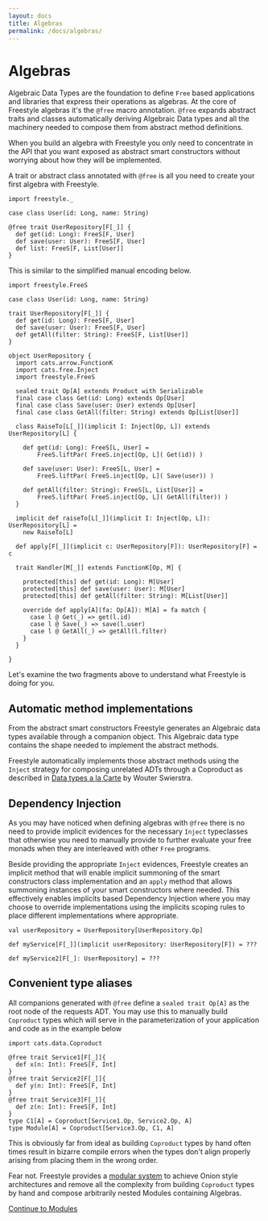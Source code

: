 ```yaml
---
layout: docs
title: Algebras
permalink: /docs/algebras/
---
```


# Algebras

Algebraic Data Types are the foundation to define `Free` based applications and libraries that express their operations as algebras.
At the core of Freestyle algebras it's the `@free` macro annotation.
`@free` expands abstract traits and classes automatically deriving Algebraic Data types and all the machinery needed to compose them from
abstract method definitions.

When you build an algebra with Freestyle you only need to concentrate in the API that you want exposed as abstract smart constructors without worrying about how they will be implemented.

A trait or abstract class annotated with `@free` is all you need to create your first algebra with Freestyle.

```tut:book
import freestyle._

case class User(id: Long, name: String)

@free trait UserRepository[F[_]] {
  def get(id: Long): FreeS[F, User]
  def save(user: User): FreeS[F, User]
  def list: FreeS[F, List[User]]
}
```

This is similar to the simplified manual encoding below.

```tut:book
import freestyle.FreeS

case class User(id: Long, name: String)

trait UserRepository[F[_]] {
  def get(id: Long): FreeS[F, User]
  def save(user: User): FreeS[F, User]
  def getAll(filter: String): FreeS[F, List[User]]
}

object UserRepository {
  import cats.arrow.FunctionK
  import cats.free.Inject
  import freestyle.FreeS

  sealed trait Op[A] extends Product with Serializable
  final case class Get(id: Long) extends Op[User]
  final case class Save(user: User) extends Op[User]
  final case class GetAll(filter: String) extends Op[List[User]]

  class RaiseTo[L[_]](implicit I: Inject[Op, L]) extends UserRepository[L] {

    def get(id: Long): FreeS[L, User] =
        FreeS.liftPar( FreeS.inject[Op, L]( Get(id)) )

    def save(user: User): FreeS[L, User] =
        FreeS.liftPar( FreeS.inject[Op, L]( Save(user)) )

    def getAll(filter: String): FreeS[L, List[User]] =
        FreeS.liftPar( FreeS.inject[Op, L]( GetAll(filter)) )
  }

  implicit def raiseTo[L[_]](implicit I: Inject[Op, L]): UserRepository[L] =
    new RaiseTo[L]

  def apply[F[_]](implicit c: UserRepository[F]): UserRepository[F] = c

  trait Handler[M[_]] extends FunctionK[Op, M] {

    protected[this] def get(id: Long): M[User]
    protected[this] def save(user: User): M[User]
    protected[this] def getAll(filter: String): M[List[User]]

    override def apply[A](fa: Op[A]): M[A] = fa match {
      case l @ Get(_) => get(l.id)
      case l @ Save(_) => save(l.user)
      case l @ GetAll(_) => getAll(l.filter)
    }
  }

}
```

Let's examine the two fragments above to understand what Freestyle is doing for you.

## Automatic method implementations

From the abstract smart constructors Freestyle generates an Algebraic data types available through a companion object.
This Algebraic data type contains the shape needed to implement the abstract methods.

Freestyle automatically implements those abstract methods using the `Inject` strategy for composing unrelated ADTs through a Coproduct as described
in [Data types a la Carte](http://www.cs.ru.nl/~W.Swierstra/Publications/DataTypesALaCarte.pdf) by Wouter Swierstra.

## Dependency Injection

As you may have noticed when defining algebras with `@free` there is no need to provide implicit evidences for the necessary
`Inject` typeclasses that otherwise you need to manually provide to further evaluate your free monads when they are interleaved with other `Free` programs.

Beside providing the appropriate `Inject` evidences,  Freestyle creates an implicit method that will enable implicit summoning of the smart
constructors class implementation and an `apply` method that allows summoning instances of your smart constructors where needed.
This effectively enables implicits based Dependency Injection where you may choose to override implementations
using the implicits scoping rules to place different implementations where appropriate.

```tut:book
val userRepository = UserRepository[UserRepository.Op]
```

```tut:book
def myService[F[_]](implicit userRepository: UserRepository[F]) = ???
```

```tut:book
def myService2[F[_]: UserRepository] = ???
```

## Convenient type aliases

All companions generated with `@free` define a `sealed trait Op[A]` as the root node of the requests ADT.
You may use this to manually build `Coproduct` types which will serve in the parameterization of your application and code as in the example below

```tut:book
import cats.data.Coproduct

@free trait Service1[F[_]]{
  def x(n: Int): FreeS[F, Int]
}
@free trait Service2[F[_]]{
  def y(n: Int): FreeS[F, Int]
}
@free trait Service3[F[_]]{
  def z(n: Int): FreeS[F, Int]
}
type C1[A] = Coproduct[Service1.Op, Service2.Op, A]
type Module[A] = Coproduct[Service3.Op, C1, A]
```

This is obviously far from ideal as building `Coproduct` types by hand often times result in bizarre compile errors
when the types don't align properly arising from placing them in the wrong order.

Fear not. Freestyle provides a [modular system](/docs/modules/) to achieve Onion style architectures
and remove all the complexity from building `Coproduct` types by hand and compose arbitrarily nested Modules containing Algebras.

[Continue to Modules](/docs/modules)

